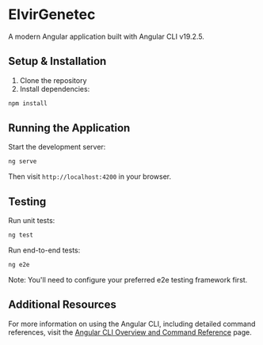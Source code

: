 # ElvirGenetec

A modern Angular application built with Angular CLI v19.2.5.

## Setup & Installation

1. Clone the repository
2. Install dependencies:
```bash
npm install
```

## Running the Application

Start the development server:
```bash
ng serve
```
Then visit `http://localhost:4200` in your browser.

## Testing

Run unit tests:
```bash
ng test
```

Run end-to-end tests:
```bash
ng e2e
```
Note: You'll need to configure your preferred e2e testing framework first.

## Additional Resources

For more information on using the Angular CLI, including detailed command references, visit the [Angular CLI Overview and Command Reference](https://angular.dev/tools/cli) page.
